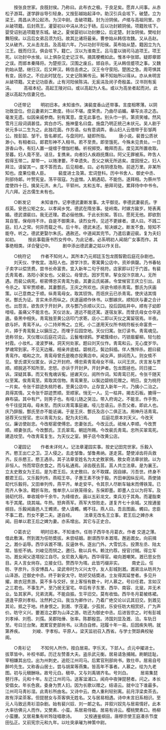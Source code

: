 <!-- { "loadSidebar": true } -->
　　按张良世家。良旣封侯。乃称曰。此布衣之极。于良足矣。愿弃人间事。从赤松子游耳。遂学辟谷导引轻身。又按彭越始起泽中。助汉引兵会垓下。破楚。立为梁王。周昌从沛公起沛。为汉中尉。击破项籍。封为汾阴侯。卢绾与高祖同里。亦从破项籍。后封燕王。灌婴初以中涓从沛公于砀。后以功封颖阴侯。项籍败垓下。婴受诏别追项籍至东城。破之。夏侯婴初以功封滕公。后定楚。封汝阴侯。樊哙封舞阳侯。以吕后女弟吕须为妇。故其比诸将最亲。曹参始从韩信攻魏。又从击赵。又从破齐。又从击龙且。及高祖六年。乃以功封平阳侯。英布始从楚。籍因立为九江王。旣而归汉。俱会垓下。籍亡。汉以为淮南王。吕马童以骑司马追项王。项王死。以功封中水侯。以上俱杂见史记汉书。摘其梗槪如此。惟本中张邯。疑即章邯之误。而邯本秦降将。为楚拒汉。汉围之废丘。邯自杀。无从韩信蹙项之事。又魏豹始从楚。继归汉。后又畔汉。韩信击虏之。汉王令守荥阳。楚困之急。周苛惧其有变。因杀之。不应此时犹在。又史记陈豨传云。豨不知始所以得从。亦从未明言从破项籍。又史记功臣表。止有河阳侯陈涓。无奚涓及闵子奇殷盖。汉书则有奚涓。 
　　高祖本纪。高起王陵对曰。或以高起为人名。或以为高坐者起而对。此遂以高起为信妻兄也。 


　　○还带记 
　　明初旧本。未知谁作。演裴度香山还带事。言度相寒薄。以阴功致显位。但云妻弟刘二欺度。待以不堪。度荣贵。乃曲尽谄媚。摹写炎凉之态。毫发无遗。似因亲戚参商。别有寓意。度无此事也。别头巾一折。第资笑噱。然风雪月三段词调甚佳。宾白亦巧。施神童名曰盘。施盘乃明正统己未状元。吴人剧于状元多以二生为之。此独花面。作苏语。似有意调弄。香山妇人云借带于彭邹两公。按彭韶、邹干。皆名卿贰。与盘同时。疑即所指。 
　　唐小说。裴晋公质状渺小。有相者曰。郞君形神不入相书。若不至贵。即至饿死。今殊未见贵处。一日游香山寺。有妇人置一缇缯于僧伽栏楯。祈祝掷筊。瞻拜而去。度见其所置收取。至暮。妇人竟不至。诘旦。复携来。向者妇人疾趋抚膺曰。阿父无罪被系。昨吿人假得玉带二。犀带一。以赂津要。不幸遗失。吾父之祸无所逃矣。度因授之。妇人拜泣。请留其一。度不答而去。后见相者。曰。必有阴德及物。前途万里。非某所知也。度果位极人臣。 
　　裴度进士及第。宏词登科。历中书舍人、御史中丞、刑部侍郞。叶赞宪皇。荡平宿寇。为盗憎。入朝遇刧。不能伤。遂拜相。为蔡州节度使四十日。擒吴元济。未几。平郓州。太和五年。册拜司徒。累拜侍中中书令。凡六拜。近古儒生未有也。 


　　○断发记 
　　未知谁作。记李德武妻断发事。太平御览。李德武妻裴氏。字叔英。安邑公矩之女。以孝闻乡党。德武在隋坐事。徙岭南。时嫁方踰岁。矩表离婚。德武谓裴曰。我无还理。君必俪他族。于此长别矣。答曰。愿死无他。即欲割耳自誓。保母持不许。自是不御熏泽。读烈女传。见述不更嫁者。谓人曰。不践二庭。妇人之常。何异而载之书。后十年。德武未还。矩决嫁之。断发不食。矩知不能夺。听之。德武更娶尔朱氏。遇赦还。中道闻其完节。乃遣后妻迎裴。复为夫妇如初。 
　　按此事载唐书烈女传中。为此记者。必系明初人闻胡广女事而作。其事绝相类。详合璧记中。 
　　剧中添出德武妻之姑以作关目。 


　　○桃符记 
　　作者不知何人。其所本乃元郑廷玉包龙图智勘后庭花杂剧也。 
　　刘天仪、字攸宜。洛阳人也。游学汴京。寄寓黄公店中。资斧俱罄。乃书春帖子卖字以偿赁费。尝书长命富贵。宜入新年二句于桃符。店家即以钉于门首。有裴氏靑鸾者。洛阳小家女也。父裴公。母曾氏。因岁荒旱。挈女投汴京故人。无所遇。而裴公病死。枢密傅忠买靑鸾为妾。其妻云氏妬甚。令堂候官王庆立引出。且令杀之。军牢贾顺者。其妻酆氏。王庆之所欢也。庆欲令顺杀靑鸾。酆氏为庆画策。以己意商之于顺。纵靑鸾母女。取其钗饰。而诳庆云已杀靑鸾。使庆诘其情状。酆氏为证。言实未杀而纵之。庆遂逼顺作休书。以酆嫁庆。顺知庆与妻之合计也。出怨言。欲吿庆于开封尹。庆与酆乃杀顺以灭口。投后园枯井中。顺有子幼即喑哑。虽痛父不能言也。天仪访友。道远不能还寓。遂宿友家。而曾氏母女仓卒逃遁。昏黑中相失。靑鸾独至黄公店叩门求寄。店小二即以天仪之寓留宿焉。半夜。欲与奸。靑鸾不从。小二持斧怖之。立死。小二遂用天仪所书桃符板长命富贵一片。揷于靑鸾鬓上以鎭压之。而埋于后园空地。天仪归寓。张灯读书。靑鸾魂见。诡称邻女。天仪赠以后庭花词云。云鬟堆绿鸦。罗裙簇绛纱。巧锁眉颦柳。轻匀脸衬霞。小妆札。凌波罗袜。洞天何处家。题曰刘天仪作。靑鸾和云。无心度岁华。梦魂常到家。不见天边雁。相亲井底蛙。碧桃花。鬓边斜插。伴人憔悴杀。题曰裴靑鸾作。唱和之次。靑鸾母曾氏是晚亦投黄店中。闻女声。排闼而入。则女倐不见。曾氏谓天仪匿女。诉之开封府。傅忠索靑鸾母女不得。以问王庆。庆言发与贾顺。顺脱逃不知所至。忠怒。亦诉于开封尹。开封尹者。包龙图拯也。同日接二诉。深疑其事。而又有鬼魂诉寃。拯谳天仪。阅所作词。知靑鸾已死。令张千随天仪至寓。俟靑鸾至。索取其信物。靑鸾果至。以鬓边碧桃花赠之。明日。变为桃符一片矣。令张千踪迹失桃符者。至黄公店中。止存宜入新年一片。乃擒小二治之。具得其情。又令张千踪迹贾顺。至顺家。悄无一人。见一枯井。揭去石板。摝得一麻布袋。其中有尸。则男子也。有哑儿随之哭泣。带入府询之。不能言。作手势。令千往捉其母。母未至。而庆以靑鸾事庭谳。哑儿忽语云。杀吾父者。即此人也。庆乃辞服。酆氏至亦不能诋谰。于是王庆、酆氏及店小二俱正法。用神丹活靑鸾。拯荐天仪授官。忠以靑鸾为女。配为夫妇焉。 
　　后庭花原本刘天义。今改天仪。廉访使赵忠。今改枢密使傅忠。忠妻张氏。今改云氏。祗候人李顺。今改贾顺。顺妻张氏。今改酆氏。王氏翠鸾。朝廷所赐。今改裴氏靑鸾。忠所买翠鸾死。建造坟茔。今改靑鸾复生。为天仪之室。狮子店今改黄公店。 


　　○灌园记 
　　作者未详何人。记法章灌园实事。按史记田完世家。乐毅入齐。愍王出亡之卫。卫人侵之。去走邹鲁。邹鲁弗纳。遂走莒。楚使淖齿将兵救齐。反杀愍王。愍王遇杀。其子法章变姓名为太史敫家佣。敫女奇法章状貌。以为非恒人。怜而常窃衣食之。而与私通焉。淖齿旣去莒。莒人共立法章。是为襄王。立太史敫女为王后。是为君王后。太史敫曰。女不取媒。因自嫁。污吾世。终身不覩君王后。又乐毅列传。燕昭王卒。子惠王素不快于毅。齐田单因纵反间。燕使骑刧代乐毅将。又田单列传。燕平齐。单走安平。令其宗人尽断车轴末而傅铁笼。已而齐人争涂。轊折车败。惟单宗人以铁笼得全。东保即墨。即墨人立以为将军。及骑刧代将。单收城中千余牛。为绛缯衣。画以五彩龙文。束兵刃于其角。而灌脂束韦于其尾。烧其端。牛热。怒奔燕军。燕军大惊败走。遂复齐七十余城。又按通鉴纲目。乐毅闻画邑人王蠋贤。使人请蠋。蠋不往。燕人曰。吾且图画。蠋曰。忠臣不事二君。烈女不更二夫。遂自经。 
　　法章无改名王立事。君王后之婢亦未闻。田单以君王后之婢为妻。亦系增出。其它与正史合。 


　　○葛衣记 
　　明时旧本。不知谁作。任昉子西华冬月葛衣。作者 交道之薄。借此敷演。然到漑为任昉奬拔。未尝结姻。剧谓西华本漑壻。邂逅漑女。向前揖之。漑仆诟辱。西华诉漑不理。反逼休书。逐出门外。大雪饥冻。投萧左丞、陆太常。皆拒不纳。刘峻见而悯之。邀归。敎以兵书。赖沈约荐。授官讨贼。得立军功。漑女闻父逐壻投江自尽。女尼救入庵内。西华得官。峻向漑嘲笑。漑已思女伤目。夫人言女尙存。立接女归。赘西华为壻。此皆巧缀非实。 
　　南史云。任昉、字彦升。乐安博昌人。梁武帝时为义兴太守。友人彭城到漑。漑弟洽从昉共为山泽游。迁御史中丞。终于新安太守。昉好交结奬进。士友得其延誉者。多见升擢。故衣冠贵游。莫不多与交好。坐上客恒有数十。时人慕之。号曰任君。言如汉之三君也。不事生产。至乃居无室宅。卒后有子东里、西华、南容、北叟。并无术业。坠其家声。兄弟流离。不能自振。生平旧交。莫有收恤。西华冬月葛帔练裙。道逢平原刘孝标。泫然矜之曰。我当为卿作计。乃着广绝交论以讥其旧交。到漑见其论。抵之于地。终身恨之。到漑、字茂灌。少孤贫。乐安任昉大相赏好。广为声价。昉守义兴。要漑洽之郡为山泽之游。昉还为御史中丞。后进皆宗之。时有彭城刘孝绰、刘苞、刘孺。吴郡陆倕、张率。陈郡殷芸。沛国刘显及漑、洽。车轨日至。号曰兰台聚。漑累官吏部尙书。以淸白自修。冠履十年一易。后因疾失明。就第养疾。 
　　刘峻、字孝标。平原人。梁天监初召入西省。与学士贺踪典校秘阁。 


　　○靑衫记 
　　不知何人所作。按白居易。字乐天。下邽人。贞元中擢进士。拔萃皆中。补校书郞。历迁左赞善大夫。盗杀武元衡。居易请急捕贼。刷朝廷耻。宰相嫌其出位。出为州刺史。追贬江州司马。后累官刑部尙书。致仕卒。居易自号醉吟先生。又称香山居士。尝与胡杲等燕集。皆高年不事者。人慕之。绘为九老图。初与元稹酬咏。故号元白。稹卒。又与刘禹锡齐名。号刘白。 
　　居易集琵琶行序。元和十年。左迁江州司马。送客湓浦口。闻舟中夜弹琵琶者。问之。本长安倡女。年长色衰。委身为贾人妇。因为长歌以赠之。结语云。就中泣下谁最多。江州司马靑衫湿。此靑衫所由名。又诗中云。商人重利轻别离。前月浮梁卖茶去。故有浮梁茶客。但琵琶女与茶客俱无姓名。又与居易相遇。诗中未言旧系相识。至元人马致远靑衫泪杂剧。始有裴兴奴、刘一郞之名。并叙兴奴先与居易情好。此本大率彷佛元人而作。又樊素、小蛮。系居易侍姬。居易有诗云。樱桃樊素口。杨柳小蛮腰。又居易集有听玲珑唱歌诗。 
　　又按通鉴纲目。唐穆宗使王庭凑杀节度田弘正。又前宪宗元和九年。以吐突承璀为神策中尉。 
